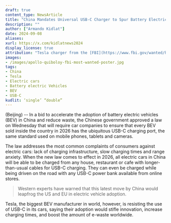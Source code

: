 ```yaml
---
draft: true
content_type: NewsArticle
title: "China Mandates Universal USB-C Charger to Spur Battery Electric Vehicles Adoption"
description: ""
author: ["Armando Kidlat"]
date: 2024-09-08
aliases:
xurl: https://x.com/kidlatnews2024
display_license: true
attribution: "Tesla charger from the [FBI](https://www.fbi.gov/wanted/human-trafficking/apollo-carreon-quiboloy)."
images:
- /images/apollo-quiboloy-fbi-most-wanted-poster.jpg
tags:
- China
- Tesla
- Electric cars
- Battery electric Vehicles
- BEV
- USB-C
kudlit: ‘single’ “double”
---
```

(Beijing) -- In a bid to accelerate the adoption of battery electric vehicles (BEV) in China and reduce waste, the Chinese government approved a law on Wednesday that will require car companies to ensure that every BEV sold inside the country in 2026 has the ubiquitous USB-C charging port, the same standard used on mobile phones, tablets and cameras.

The law addresses the most common complaints of consumers against electric cars: lack of charging infrastructure, slow charging times and range anxiety. When the new law comes to effect in 2026, all electric cars in China will be able to be charged from any house, restaurant or cafe with longer-than-usual cables for USB-C charging. They can even be charged while being driven on the road with any USB-C power bank available from online stores.

>Western experts have warned that this latest move by China would leapfrog the US and EU in electric vehicle adoption.

Tesla, the biggest BEV manufacturer in world, however, is resisting the use of USB-C in its cars, saying their adoption would stifle innovation, increase charging times, and boost the amount of e-waste worldwide.
